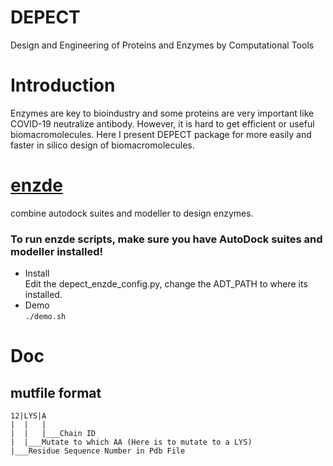 # DEPECT
 Design and Engineering of Proteins and Enzymes by Computational Tools  
# Introduction
Enzymes are key to bioindustry and some proteins are very important like COVID-19 neutralize antibody. However, it is hard to get efficient or useful biomacromolecules. Here I present DEPECT package for more easily and faster in silico design of biomacromolecules.
# [enzde](https://github.com/JinyuanSun/DETECT/tree/master/enzde)
combine autodock suites and modeller to design enzymes.  
### To run enzde scripts, make sure you have AutoDock suites and modeller installed!  
 - Install  
 Edit the depect_enzde_config.py, change the ADT_PATH to where its installed.
 - Demo  
 `./demo.sh`

# Doc
## mutfile format
```
12|LYS|A  
|  |   |  
|  |   |___Chain ID  
|  |___Mutate to which AA (Here is to mutate to a LYS)   
|___Residue Sequence Number in Pdb File   
```

